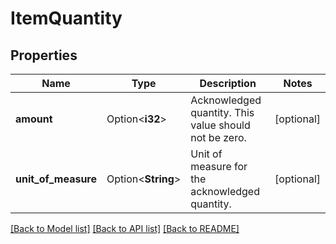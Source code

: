 # ItemQuantity

## Properties

Name | Type | Description | Notes
------------ | ------------- | ------------- | -------------
**amount** | Option<**i32**> | Acknowledged quantity. This value should not be zero. | [optional]
**unit_of_measure** | Option<**String**> | Unit of measure for the acknowledged quantity. | [optional]

[[Back to Model list]](../README.md#documentation-for-models) [[Back to API list]](../README.md#documentation-for-api-endpoints) [[Back to README]](../README.md)


